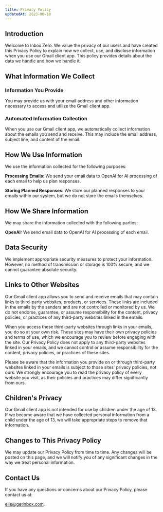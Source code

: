 ```yaml
---
title: Privacy Policy
updatedAt: 2023-08-10
---
```


## Introduction

Welcome to Inbox Zero. We value the privacy of our users and have created this Privacy Policy to explain how we collect, use, and disclose information when you use our Gmail client app. This policy provides details about the data we handle and how we handle it.

## What Information We Collect

### Information You Provide

You may provide us with your email address and other information necessary to access and utilize the Gmail client app.

### Automated Information Collection

When you use our Gmail client app, we automatically collect information about the emails you send and receive. This may include the email address, subject line, and content of the email.

## How We Use Information

We use the information collected for the following purposes:

**Processing Emails**: We send your email data to OpenAI for AI processing of each email to help us plan responses.

**Storing Planned Responses**: We store our planned responses to your emails within our system, but we do not store the emails themselves.

## How We Share Information

We may share the information collected with the following parties:

**OpenAI:** We send email data to OpenAI for AI processing of each email.

## Data Security

We implement appropriate security measures to protect your information. However, no method of transmission or storage is 100% secure, and we cannot guarantee absolute security.

## Links to Other Websites

Our Gmail client app allows you to send and receive emails that may contain links to third-party websites, products, or services. These links are included in the emails by the senders and are not controlled or monitored by us. We do not endorse, guarantee, or assume responsibility for the content, privacy policies, or practices of any third-party websites linked in the emails.

When you access these third-party websites through links in your emails, you do so at your own risk. These sites may have their own privacy policies and terms of use, which we encourage you to review before engaging with the site. Our Privacy Policy does not apply to any third-party websites linked in your emails, and we cannot control or assume responsibility for the content, privacy policies, or practices of these sites.

Please be aware that the information you provide on or through third-party websites linked in your emails is subject to those sites' privacy policies, not ours. We strongly encourage you to read the privacy policy of every website you visit, as their policies and practices may differ significantly from ours.

## Children's Privacy

Our Gmail client app is not intended for use by children under the age of 13. If we become aware that we have collected personal information from a child under the age of 13, we will take appropriate steps to remove that information.

## Changes to This Privacy Policy

We may update our Privacy Policy from time to time. Any changes will be posted on this page, and we will notify you of any significant changes in the way we treat personal information.

## Contact Us

If you have any questions or concerns about our Privacy Policy, please contact us at:

elie@getinbox.com.
